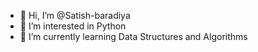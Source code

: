 - 👋 Hi, I’m @Satish-baradiya
- 👀 I’m interested in Python
- 🌱 I’m currently learning Data Structures and Algorithms

<!---
Satish-baradiya/Satish-baradiya is a ✨ special ✨ repository because its `README.md` (this file) appears on your GitHub profile.
You can click the Preview link to take a look at your changes.
--->
